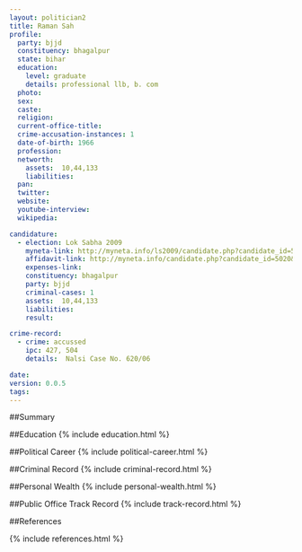 ```yaml
---
layout: politician2
title: Raman Sah
profile: 
  party: bjjd
  constituency: bhagalpur
  state: bihar
  education: 
    level: graduate
    details: professional llb, b. com
  photo: 
  sex: 
  caste: 
  religion: 
  current-office-title: 
  crime-accusation-instances: 1
  date-of-birth: 1966
  profession: 
  networth: 
    assets:  10,44,133
    liabilities: 
  pan: 
  twitter: 
  website: 
  youtube-interview: 
  wikipedia: 

candidature: 
  - election: Lok Sabha 2009
    myneta-link: http://myneta.info/ls2009/candidate.php?candidate_id=5020
    affidavit-link: http://myneta.info/candidate.php?candidate_id=5020&scan=original
    expenses-link: 
    constituency: bhagalpur 
    party: bjjd
    criminal-cases: 1
    assets:  10,44,133
    liabilities: 
    result:  

crime-record: 
  - crime: accussed
    ipc: 427, 504
    details:  Nalsi Case No. 620/06  

date: 
version: 0.0.5
tags: 
---
```

##Summary


##Education
{% include education.html %}


##Political Career
{% include political-career.html %}


##Criminal Record
{% include criminal-record.html %}


##Personal Wealth
{% include personal-wealth.html %}


##Public Office Track Record
{% include track-record.html %}


##References


{% include references.html %}